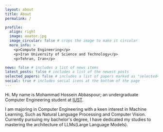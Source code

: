 ```yaml
---
layout: about
title: About
permalink: /

profile:
  align: right
  image: avator.jpg
  image_circular: false # crops the image to make it circular
  more_info: >
    <p>Compute Engineering</p>
    <p>Iran University of Science and Technology</p>
    <p>Tehran, Iran</p>

news: false # includes a list of news items
latest_posts: false # includes a list of the newest posts
selected_papers: false # includes a list of papers marked as "selected={true}"
social: true # includes social icons at the bottom of the page
---
```

Hi. My name is Mohammad Hossein Abbaspour; an undergraduate Computer Engineering student at [IUST](http://www.iust.ac.ir/en).

I am majoring in Computer Engineering with a keen interest in Machine Learning, Such as Natural Language Processing and Computer Vision. Currently pursuing my bachelor's degree, I have dedicated my studies to mastering the architecture of LLMs(Large Language Models).
